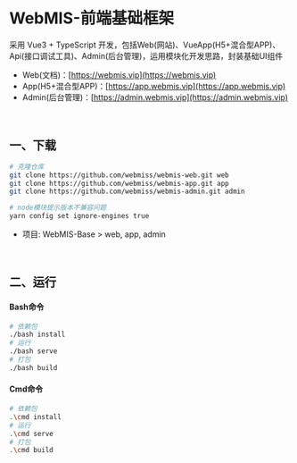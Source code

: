 # WebMIS-前端基础框架
采用 Vue3 + TypeScript 开发，包括Web(网站)、VueApp(H5+混合型APP)、Api(接口调试工具)、Admin(后台管理)，运用模块化开发思路，封装基础UI组件
- Web(文档)：[https://webmis.vip](https://webmis.vip)
- App(H5+混合型APP)：[https://app.webmis.vip](https://app.webmis.vip)
- Admin(后台管理)：[https://admin.webmis.vip](https://admin.webmis.vip)

<br/>

## 一、下载
```bash
# 克隆仓库
git clone https://github.com/webmiss/webmis-web.git web
git clone https://github.com/webmiss/webmis-app.git app
git clone https://github.com/webmiss/webmis-admin.git admin

# node模块提示版本不兼容问题
yarn config set ignore-engines true
```
- 项目: WebMIS-Base > web, app, admin

<br/>

## 二、运行
#### Bash命令
```bash
# 依赖包
./bash install
# 运行
./bash serve
# 打包
./bash build
```

#### Cmd命令
```bash
# 依赖包
.\cmd install
# 运行
.\cmd serve
# 打包
.\cmd build
```

<br/><br/>